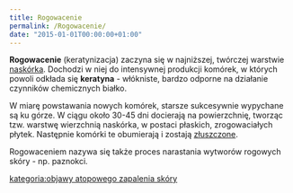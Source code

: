 ```yaml
---
title: Rogowacenie
permalink: /Rogowacenie/
date: "2015-01-01T00:00:00+01:00"
---
```


**Rogowacenie** (keratynizacja) zaczyna się w najniższej, twórczej warstwie [naskórka](/atopedia/Naskórek "wikilink"). Dochodzi w niej do intensywnej produkcji komórek, w których powoli odkłada się **keratyna** - włókniste, bardzo odporne na działanie czynników chemicznych białko.

W miarę powstawania nowych komórek, starsze sukcesywnie wypychane są ku górze. W ciągu około 30-45 dni docierają na powierzchnię, tworząc tzw. warstwę wierzchnią naskórka, w postaci płaskich, zrogowaciałych płytek. Następnie komórki te obumierają i zostają [złuszczone](/atopedia/Łuszczenie "wikilink").

Rogowaceniem nazywa się także proces narastania wytworów rogowych skóry - np. paznokci.

[kategoria:objawy atopowego zapalenia skóry](/atopedia/kategoria:objawy_atopowego_zapalenia_skóry "wikilink")